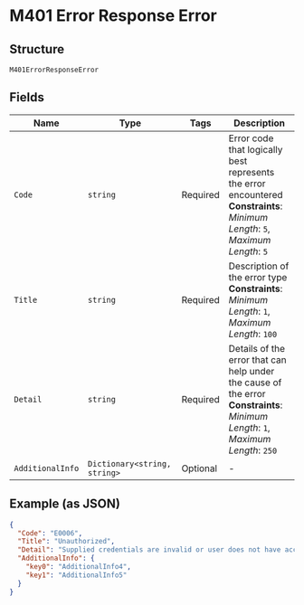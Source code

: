 
# M401 Error Response Error

## Structure

`M401ErrorResponseError`

## Fields

| Name | Type | Tags | Description |
|  --- | --- | --- | --- |
| `Code` | `string` | Required | Error code that logically best represents the error encountered<br>**Constraints**: *Minimum Length*: `5`, *Maximum Length*: `5` |
| `Title` | `string` | Required | Description of the error type<br>**Constraints**: *Minimum Length*: `1`, *Maximum Length*: `100` |
| `Detail` | `string` | Required | Details of the error that can help under the cause of the error<br>**Constraints**: *Minimum Length*: `1`, *Maximum Length*: `250` |
| `AdditionalInfo` | `Dictionary<string, string>` | Optional | - |

## Example (as JSON)

```json
{
  "Code": "E0006",
  "Title": "Unauthorized",
  "Detail": "Supplied credentials are invalid or user does not have access to the operation",
  "AdditionalInfo": {
    "key0": "AdditionalInfo4",
    "key1": "AdditionalInfo5"
  }
}
```

